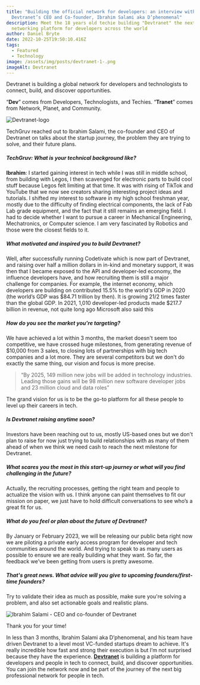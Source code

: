```yaml
---
title: "Building the official network for developers: an interview with
  Devtranet’s CEO and Co-founder, Ibrahim Salami aka D’phenomenal"
description: Meet the 18 years old techie building "Devtranet" the next biggest
  networking platform for developers across the world
author: Daniel Bryte
date: 2022-10-25T19:50:10.416Z
tags:
  - Featured
  - Technology
image: /assets/img/posts/devtranet-1-.png
imageAlt: Devtranet
---
```

Devtranet is building a global network for developers and technologists to connect, build, and discover opportunities.

“**Dev**” comes from Developers, Technologists, and Techies.
“**Tranet**” comes from Network, Planet, and Community.

![Devtranet-logo](/assets/img/posts/devtranet.png "Devtranet")

TechGruv reached out to Ibrahim Salami, the co-founder and CEO of Devtranet on talks about the startup journey, the problem they are trying to solve, and their future plans.





##### TechGruv: What is your technical background like?

**Ibrahim**: I started gaining interest in tech while I was still in middle school, from building with Legos, I then scavenged for electronic parts to build cool stuff because Legos felt limiting at that time. It was with rising of TikTok and YouTube that we now see creators sharing interesting project ideas and tutorials. I shifted my interest to software in my high school freshman year, mostly due to the difficulty of finding electrical components, the lack of Fab Lab grade equipment, and the fact that it still remains an emerging field. I had to decide whether I want to pursue a career in Mechanical Engineering, Mechatronics, or Computer science. I am very fascinated by Robotics and those were the closest fields to it.





##### What motivated and inspired you to build Devtranet?



Well, after successfully running Codetivate which is now part of Devtranet, and raising  over half a million dollars in in-kind and monetary support, it was then that I became exposed to the API and developer-led economy, the influence developers have, and how recruiting them is still a major challenge for companies. For example, the internet economy, which developers are building on contributed 15.5% to the world's GDP in 2020 (the world’s GDP was $84.71 trillion by then). It is growing 21/2 times faster than the global GDP. In 2021, 1,010 developer-led products made $217.7 billion in revenue, not quite long ago Microsoft also said this 





##### How do you see the market you're targeting?



We have achieved a lot within 3 months, the market doesn't seem too competitive, we have crossed huge milestones, from generating revenue of $10,000 from 3 sales, to closing lots of partnerships with big tech companies and a lot more. They are several competitors but we don't do exactly the same thing, our vision and focus is more precise.

> “By 2025, 149 million new jobs will be added in technology industries. Leading those gains will be 98 million new software developer jobs and 23 million cloud and data roles”         

The grand vision for us is to be the go-to platform for all these people to level up their careers in tech.





##### Is Devtranet raising anytime soon?



Investors have been reaching out to us, mostly US-based ones but we don't plan to raise for now just trying to build relationships with as many of them ahead of when we think we need cash to reach the next milestone for Devtranet.





##### What scares you the most in this start-up journey or what will you find challenging in the future?



Actually, the recruiting processes, getting the right team and people to actualize the vision with us. I think anyone can paint themselves to fit our mission on paper, we just have to hold difficult conversations to see who’s a great fit for us.





##### What do you feel or plan about the future of Devtranet?



By January or February 2023, we will be releasing our public beta right now we are piloting a private early access program for developer and tech communities around the world. And trying to speak to as many users as possible to ensure we are really building what they want. So far, the feedback we’ve been getting from users is pretty awesome.





##### That's great news. What advice will you give to upcoming founders/first-time founders?



Try to validate their idea as much as possible, make sure you're solving a problem, and also set actionable goals and realistic plans.

![Ibrahim Salami - CEO and co-founder of Devtranet](/assets/img/posts/techgruv-2-.png "Ibrahim Salami - CEO and co-founder of Devtranet")

Thank you for your time!

In less than 3 months, Ibrahim Salami aka D’phenomenal, and his team have driven Devtranet to a level most VC-funded startups dream to achieve. It's really incredible how fast and strong their execution is but I’m not surprised because they have the experience. **[Devtranet](www.devtranet.tech)** is building a platform for developers and people in tech to connect, build, and discover opportunities. You can join the network now and be part of the journey of the next big professional network for people in tech.